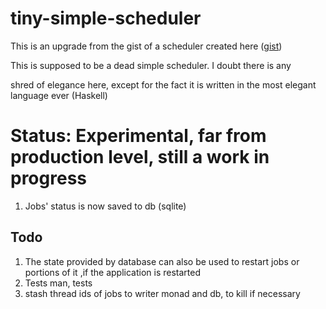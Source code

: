 # tiny-simple-scheduler

This is an upgrade from the gist of a scheduler created here ([gist](https://gist.github.com/functor-soup/89cd5516382398179475fe2f4bcca34c))

This is supposed to be a dead simple scheduler. I doubt there is any 

shred of elegance here, except for the fact it is written in the most elegant language ever (Haskell)


# Status: Experimental, far from production level, still a work in progress
1. Jobs' status is now saved to db (sqlite)

## Todo
1. The state provided by database can also be used to restart jobs or portions of it ,if the application is restarted
2. Tests man, tests
3. stash thread ids of jobs to writer monad and  db, to kill if necessary
